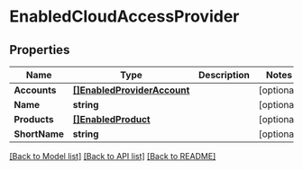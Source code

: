 # EnabledCloudAccessProvider

## Properties

Name | Type | Description | Notes
------------ | ------------- | ------------- | -------------
**Accounts** | [**[]EnabledProviderAccount**](EnabledProviderAccount.md) |  | [optional] 
**Name** | **string** |  | [optional] 
**Products** | [**[]EnabledProduct**](EnabledProduct.md) |  | [optional] 
**ShortName** | **string** |  | [optional] 

[[Back to Model list]](../README.md#documentation-for-models) [[Back to API list]](../README.md#documentation-for-api-endpoints) [[Back to README]](../README.md)


